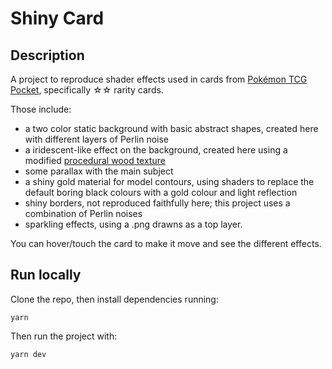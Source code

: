 # Shiny Card

## Description

A project to reproduce shader effects used in cards from [Pokémon TCG Pocket](https://tcgpocket.pokemon.com/en-us/), specifically ☆☆ rarity cards.

Those include:

- a two color static background with basic abstract shapes, created here with different layers of Perlin noise
- a iridescent-like effect on the background, created here using a modified [procedural wood texture](https://thebookofshaders.com/edit.php#11/wood.frag)
- some parallax with the main subject
- a shiny gold material for model contours, using shaders to replace the default boring black colours with a gold colour and light reflection
- shiny borders, not reproduced faithfully here; this project uses a combination of Perlin noises
- sparkling effects, using a .png drawns as a top layer.

You can hover/touch the card to make it move and see the different effects.

## Run locally

Clone the repo, then install dependencies running:

`yarn`

Then run the project with:

`yarn dev`
